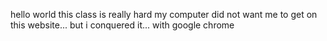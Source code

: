 hello world this class is really hard
my computer did not want me to get on this website...
but i conquered it...
with google chrome
